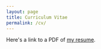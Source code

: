 ```yaml
---
layout: page
title: Curriculum Vitae
permalink: /cv/
---
```

Here's a link to a PDF of [my resume](/_pdfs/TarnowResume_Spring2017.pdf).
